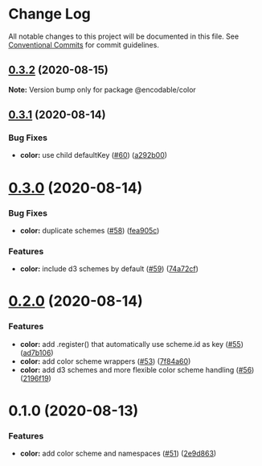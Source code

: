 # Change Log

All notable changes to this project will be documented in this file.
See [Conventional Commits](https://conventionalcommits.org) for commit guidelines.

## [0.3.2](https://github.com/kristw/encodable/compare/@encodable/color@0.3.1...@encodable/color@0.3.2) (2020-08-15)

**Note:** Version bump only for package @encodable/color





## [0.3.1](https://github.com/kristw/encodable/compare/@encodable/color@0.3.0...@encodable/color@0.3.1) (2020-08-14)


### Bug Fixes

* **color:** use child defaultKey ([#60](https://github.com/kristw/encodable/issues/60)) ([a292b00](https://github.com/kristw/encodable/commit/a292b00879b2e04117379fc9db4daa362cb0fa7e))





# [0.3.0](https://github.com/kristw/encodable/compare/@encodable/color@0.2.0...@encodable/color@0.3.0) (2020-08-14)


### Bug Fixes

* **color:** duplicate schemes ([#58](https://github.com/kristw/encodable/issues/58)) ([fea905c](https://github.com/kristw/encodable/commit/fea905c7a0a996e2aaf7ca4232c5fd0670e38a5a))


### Features

* **color:** include d3 schemes by default ([#59](https://github.com/kristw/encodable/issues/59)) ([74a72cf](https://github.com/kristw/encodable/commit/74a72cf183007b8cfa433180198d3bc81b5bd4d4))





# [0.2.0](https://github.com/kristw/encodable/compare/@encodable/color@0.1.0...@encodable/color@0.2.0) (2020-08-14)


### Features

* **color:** add .register() that automatically use scheme.id as key ([#55](https://github.com/kristw/encodable/issues/55)) ([ad7b106](https://github.com/kristw/encodable/commit/ad7b106a077310ab295f536046b18e1e5dc811d2))
* **color:** add color scheme wrappers ([#53](https://github.com/kristw/encodable/issues/53)) ([7f84a60](https://github.com/kristw/encodable/commit/7f84a60d9ed25a7fb06a48f05b3dd58b97b14cf1))
* **color:** add d3 schemes and more flexible color scheme handling ([#56](https://github.com/kristw/encodable/issues/56)) ([2196f19](https://github.com/kristw/encodable/commit/2196f19fbe3f1cffd977049fbd3048bb9118c291))





# 0.1.0 (2020-08-13)


### Features

* **color:** add color scheme and namespaces ([#51](https://github.com/kristw/encodable/issues/51)) ([2e9d863](https://github.com/kristw/encodable/commit/2e9d86363032550f62c50a3e359cbe3be2f45e19))
